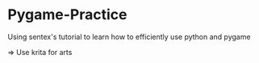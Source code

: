 # Pygame-Practice
Using sentex's tutorial to learn how to efficiently use python and pygame

 => Use krita for arts
